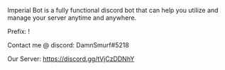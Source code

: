 Imperial Bot is a fully functional discord bot that can help you utilize and manage your server anytime and anywhere.

Prefix: !



Contact me @ discord:
DamnSmurf#5218

Our Server:
https://discord.gg/tVjCzDDNhY
